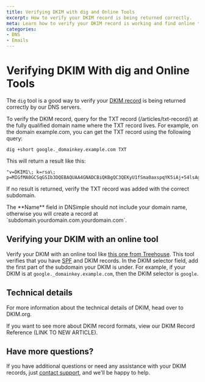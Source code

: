```yaml
---
title: Verifying DKIM with dig and Online Tools
excerpt: How to verify your DKIM record is being returned correctly.
meta: Learn how to verify your DKIM record is working and find online tools to help monitor.
categories:
- DNS
- Emails
---
```


# Verifying DKIM With dig and Online Tools
The `dig` tool is a good way to verify your [DKIM record](/articles/dkim-record/) is being returned correctly by our DNS servers.

To verify the DKIM record, query for the TXT record (/articles/txt-record/)  at the fully qualified domain name where the TXT record lives. For example, on the domain example.com, you can get the TXT record using the following query:

```
dig +short google._domainkey.example.com TXT
```
This will return a result like this:
```
"v=DKIM1\; k=rsa\; p=MIGfMA0GCSqGSIb3DQEBAQUAA4GNADCBiQKBgQC3QEKyU1fSma0axspqYK5iAj+54lsAg4qRRCnpKK68hawSd8zpsDz77ntGCR0X2mHVvkf0WEOIqaspaG/A5IGxieiWer+wBX8lW2tE4NHTE0PLhHqL0uD2sif2pKoPR3Wr6n/rbiihGYCIzvuY4/U5GigNUGls/QUbCPRyzho30wIDAQAB"
```
If no result is returned, verify the TXT record was added with the correct subdomain. 

<info>
The **Name** field in DNSimple should not include your domain name, otherwise you will create a record at `subdomain.yourdomain.com.yourdomain.com`.
</info>

## Verifying your DKIM with an online tool
Verify your DKIM with an online tool like [this one from Treehouse](https://www.mail-tester.com/spf-dkim-check). This tool verifies that you have [SPF](/articles/spf-record/) and DKIM records. In the DKIM selector field, add the first part of the subdomain your DKIM is under. For example, if your DKIM is at `google._domainkey.example.com`, then the DKIM selector is `google`.

## Technical details
For more information about the technical details of DKIM, head over to DKIM.org.

If you want to see more about DKIM record formats, view our DKIM Record Reference (LINK TO NEW ARTICLE).

## Have more questions?
If you have additional questions or need any assistance with your DKIM records, just [contact support](https://dnsimple.com/feedback), and we'll be happy to help.

